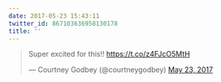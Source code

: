 ```yaml
---
date: 2017-05-23 15:43:11
twitter_id: 867103636958130178
title: ''
---
```


<blockquote class="twitter-tweet"><p lang="en" dir="ltr">Super excited for this!! <a href="https://t.co/z4FJcO5MtH">https://t.co/z4FJcO5MtH</a></p>&mdash; Courtney Godbey (@courtneygodbey) <a href="https://twitter.com/courtneygodbey/status/867099647365591040?ref_src=twsrc%5Etfw">May 23, 2017</a></blockquote>
<script async src="https://platform.twitter.com/widgets.js" charset="utf-8"></script>
